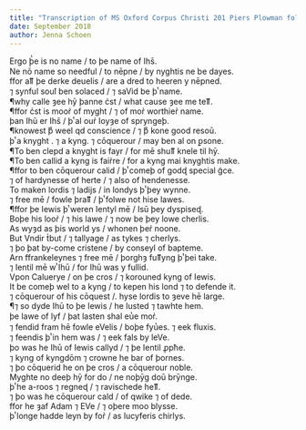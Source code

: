 ```yaml
---
title: "Transcription of MS Oxford Corpus Christi 201 Piers Plowman folio 82r"
date: September 2018
author: Jenna Schoen
---
```


Ergo þ̔e is no name / to þe name of Ihs̄.   
Ne nō name so needful / to nēpne / by nyghtis ne be dayes.  
ffor aỻ þe derke deuelis / are a dred to heeren y nēpned.  
⁊ synful souꝉ ben solaced / ⁊ saVid be þͭ name.  
¶why calle ȝee hȳ þanne c̉st / what cause ȝee me teỻ.  
¶ffor c̉st is moor̉ of myght / ⁊ of mor̉ worthier̉ name.  
þan Ihū er Ihs̄ / þͭ al our̉ Ioyȝe of spryngeþ.  
¶knowest þͧ weel qd conscience / ⁊ þͧ kone good resoū.  
þͭ a knyght . ⁊ a kyng. ⁊ cōquerour / may ben al on ꝑsone.  
¶To ben clepd a knyght is fayr / for mē shuỻ knele til hȳ.  
¶To ben callid a kyng is fair̉re / for a kyng mai knyghtis make.  
¶ffor to ben cōquerour calid / þͭ comeþ of godɖ special g̃ce.    
⁊ of hardynesse of herte / ⁊ also of hendenesse.  
To maken lordis ⁊ ladijs / in londys þͭ þey wynne.  
⁊ free mē / fowle þraỻ / þͭ folwe not hise lawes.  
¶ffor þe Iewis þͭ weren Ientyl mē / Isū þey dyspiseɖ.  
Boþe his loor̉ / ⁊ his lawe / ⁊ now be þey lowe cherlis.  
As wyȝd as þis world ys / whonen þer̉ noone.  
But Vndir t̉but / ⁊ tallyage / as tykes ⁊ cherlys.  
⁊ þo þat by-come cristene / by conseyl of bapteme.  
Arn ffrankeleynes ⁊ free mē / þorghȝ fuỻyng þͭ þei take.  
⁊ Ientil mē wͭ Ihū / for Ihū was y fullid.  
Vpon Caluerye / on þe cros / ⁊ korouned kyng of Iewis.  
It be comeþ wel to a kyng / to kepen his lond ⁊ to defende it.  
⁊ cōquerour of his cōquest /. hyse lordis to ȝeve hē large.  
¶⁊ so dyde Ihū to þe Iewis / he Iusted ⁊ tawhte hem.  
þe lawe of lyf / þat lasten shal eu̔e mor̉.  
⁊ fendid fram hē fowle eVelis / boþe fyu̔es. ⁊ eek fluxis.  
⁊ feendis þͭ in hem was / ⁊ eek fals by leVe.  
þo was he Ihū of Iewis callyd / ⁊ þe Ientil ꝓpħe.  
⁊ kyng of kyngdōm ⁊ crowne he bar of þornes.  
⁊ þo cōquerid he on þe cros / a cōquerour noble.  
Myghte no deeþ hȳ for do / ne noþȳg doū brȳnge.  
þͭ he a-roos ⁊ regneɖ / ⁊ ravischede heỻ.  
⁊ þo was he cōquerour cald / of qwike ⁊ of dede.  
ffor he ȝaf Adam ⁊ EVe / ⁊ oþere moo blysse.  
þͭ longe hadde leyn by for̉ / as lucyferis chirlys.  
